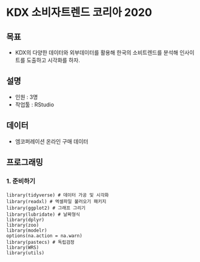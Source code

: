 # KDX 소비자트렌드 코리아 2020

## 목표
- KDX의 다양한 데이터와 외부데이터를 활용해 한국의 소비트렌드를 분석해 인사이트를 도출하고 시각화를 하자.

## 설명
 - 인원 : 3명
 - 작업툴 : RStudio

## 데이터
 - 엠코퍼레이션 온라인 구매 데이터

## 프로그래밍

### 1. 준비하기
```{r}
library(tidyverse) # 데이터 가공 및 시각화
library(readxl) # 엑셀파일 불러오기 패키지
library(ggplot2) # 그래프 그리기
library(lubridate) # 날짜형식
library(dplyr)
library(zoo)
library(modelr)
options(na.action = na.warn)
library(pastecs) # 독립검정
library(WRS)
library(utils)
```
